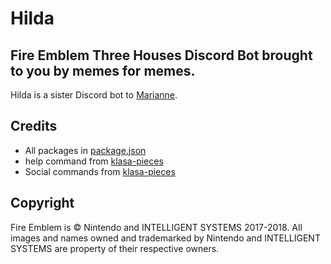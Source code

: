 # Hilda
 
## Fire Emblem Three Houses Discord Bot brought to you by memes for memes.
Hilda is a sister Discord bot to [Marianne](https://github.com/KunoichiZ/Marianne).

## Credits
* All packages in [package.json](./package.json)
* help command from [klasa-pieces](https://github.com/dirigeants/klasa-pieces)
* Social commands from [klasa-pieces](https://github.com/dirigeants/klasa-pieces)

## Copyright
Fire Emblem is &copy; Nintendo and INTELLIGENT SYSTEMS 2017-2018. All images and names owned and trademarked by Nintendo and INTELLIGENT SYSTEMS are property of their respective owners.